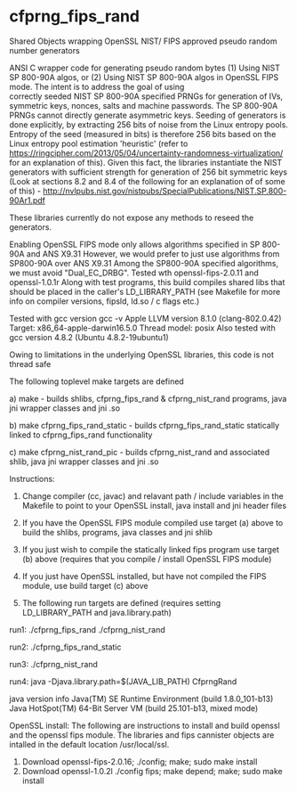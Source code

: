 # cfprng_fips_rand
Shared Objects wrapping OpenSSL NIST/ FIPS approved pseudo random number generators

ANSI C wrapper code for 
generating pseudo random  bytes (1)  Using NIST SP 800-90A algos, or (2) 
Using NIST SP 800-90A algos in OpenSSL FIPS mode. 
The intent is to address the goal of using  
correctly seeded NIST SP 800-90A specified PRNGs for generation of IVs, 
symmetric keys, nonces, salts and machine passwords. The SP 800-90A PRNGs
cannot directly generate asymmetric keys. Seeding of generators is 
done explicitly, by extracting 256 bits of noise from the Linux entropy 
pools. Entropy of the seed (measured in bits) is therefore
256 bits based on the Linux entropy pool estimation 'heuristic' (refer to 
https://ringcipher.com/2013/05/04/uncertainty-randomness-virtualization/ 
for an explanation of this). Given this fact, the libraries 
instantiate the NIST generators 
with sufficient strength for generation of 256 bit symmetric keys 
(Look at sections 8.2 and 8.4 of the following for an explanation of 
of some of this) - 
http://nvlpubs.nist.gov/nistpubs/SpecialPublications/NIST.SP.800-90Ar1.pdf

These libraries currently do not expose any methods to reseed the generators. 

Enabling OpenSSL FIPS mode only allows algorithms 
specified in SP 800-90A and ANS X9.31
However, we would prefer to just use algorithms 
from SP800-90A over ANS X9.31
Among the SP800-90A specified algorithms, we 
must avoid "Dual_EC_DRBG". 
Tested wth openssl-fips-2.0.11 and openssl-1.0.1r
Along with test programs, this build compiles shared 
libs that should be placed in the caller's LD_LIBRARY_PATH 
(see Makefile for more info on compiler versions, 
fipsld, ld.so / c flags etc.)

Tested with gcc version 
gcc -v 
Apple LLVM version 8.1.0 (clang-802.0.42)
Target: x86_64-apple-darwin16.5.0
Thread model: posix
Also tested with gcc version 4.8.2 (Ubuntu 4.8.2-19ubuntu1) 

Owing to limitations in the underlying OpenSSL libraries, this code is not thread safe

The following toplevel make targets are defined

a) make - builds shlibs, cfprng_fips_rand & cfprng_nist_rand 
           programs, java jni wrapper classes and jni .so

b) make cfprng_fips_rand_static - builds cfprng_fips_rand_static
  statically linked to cfprng_fips_rand functionality

c) make cfprng_nist_rand_pic - builds cfprng_nist_rand
    and associated shlib, java jni wrapper classes and jni .so

Instructions:

1) Change compiler (cc, javac) and relavant path / include variables in the Makefile 
   to point to your OpenSSL install, java install and jni header files

2) If you have the OpenSSL FIPS module compiled use target (a) above 
   to build the shlibs, programs, java classes and jni shlib

3) If you just wish to compile the statically linked fips program
   use target (b) above (requires that you compile / install OpenSSL FIPS module)

4) If you just have OpenSSL installed, but have not compiled the 
   FIPS module, use build target (c) above
   

5) The following run targets are defined (requires setting LD_LIBRARY_PATH and 
   java.library.path)


run1:
	./cfprng_fips_rand
	./cfprng_nist_rand

run2:
	./cfprng_fips_rand_static

run3:
	./cfprng_nist_rand


run4:
	java -Djava.library.path=$(JAVA_LIB_PATH) CfprngRand

java version info 
Java(TM) SE Runtime Environment (build 1.8.0_101-b13)
Java HotSpot(TM) 64-Bit Server VM (build 25.101-b13, mixed mode)

OpenSSL install:
The following are instructions to install and build openssl and the openssl fips module. The libraries and fips cannister objects are intalled in the default location /usr/local/ssl.
1) Download openssl-fips-2.0.16;
 ./config;
 make;
 sudo make install
1) Download openssl-1.0.2l
./config fips;
 make depend;
 make;
 sudo make install